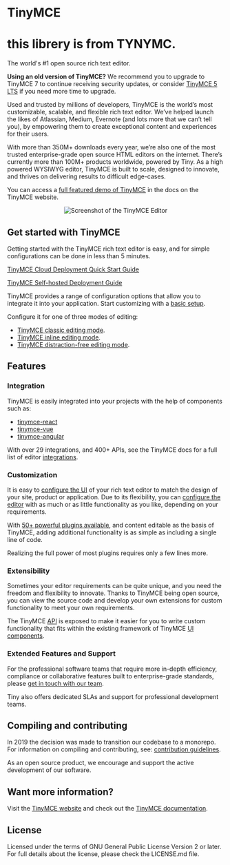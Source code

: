 # TinyMCE
# this librery is from TYNYMC. 
The world's #1 open source rich text editor.

**Using an old version of TinyMCE?** We recommend you to upgrade to TinyMCE 7 to continue receiving security updates, or consider [TinyMCE 5 LTS](https://www.tiny.cloud/long-term-support/) if you need more time to upgrade.

Used and trusted by millions of developers, TinyMCE is the world’s most customizable, scalable, and flexible rich text editor. We’ve helped launch the likes of Atlassian, Medium, Evernote (and lots more that we can’t tell you), by empowering them to create exceptional content and experiences for their users.

With more than 350M+ downloads every year, we’re also one of the most trusted enterprise-grade open source HTML editors on the internet. There’s currently more than 100M+ products worldwide, powered by Tiny. As a high powered WYSIWYG editor, TinyMCE is built to scale, designed to innovate, and thrives on delivering results to difficult edge-cases.

You can access a [full featured demo of TinyMCE](https://www.tiny.cloud/docs/tinymce/7/premium-full-featured/) in the docs on the TinyMCE website.

<p align="center">
  <img alt="Screenshot of the TinyMCE Editor" src="https://www.tiny.cloud/storage/github-readme-images/tinymce-editor-6x.png"\>
</p>

## Get started with TinyMCE

Getting started with the TinyMCE rich text editor is easy, and for simple configurations can be done in less than 5 minutes.

[TinyMCE Cloud Deployment Quick Start Guide](https://www.tiny.cloud/docs/tinymce/7/cloud-quick-start/)

[TinyMCE Self-hosted Deployment Guide](https://www.tiny.cloud/docs/tinymce/7/npm-projects/)

TinyMCE provides a range of configuration options that allow you to integrate it into your application. Start customizing with a [basic setup](https://www.tiny.cloud/docs/tinymce/7/basic-setup/).

Configure it for one of three modes of editing:

- [TinyMCE classic editing mode](https://www.tiny.cloud/docs/tinymce/7/use-tinymce-classic/).
- [TinyMCE inline editing mode](https://www.tiny.cloud/docs/tinymce/7/use-tinymce-inline/).
- [TinyMCE distraction-free editing mode](https://www.tiny.cloud/docs/tinymce/7/use-tinymce-distraction-free/).

## Features

### Integration

TinyMCE is easily integrated into your projects with the help of components such as:

- [tinymce-react](https://github.com/tinymce/tinymce-react)
- [tinymce-vue](https://github.com/tinymce/tinymce-vue)
- [tinymce-angular](https://github.com/tinymce/tinymce-angular)

With over 29 integrations, and 400+ APIs, see the TinyMCE docs for a full list of editor [integrations](https://www.tiny.cloud/docs/tinymce/7/integrations/).

### Customization

It is easy to [configure the UI](https://www.tiny.cloud/docs/tinymce/7/customize-ui/) of your rich text editor to match the design of your site, product or application. Due to its flexibility, you can [configure the editor](https://www.tiny.cloud/docs/tinymce/7/basic-setup/) with as much or as little functionality as you like, depending on your requirements.

With [50+ powerful plugins available](https://www.tiny.cloud/tinymce/features/), and content editable as the basis of TinyMCE, adding additional functionality is as simple as including a single line of code.

Realizing the full power of most plugins requires only a few lines more.

### Extensibility

Sometimes your editor requirements can be quite unique, and you need the freedom and flexibility to innovate. Thanks to TinyMCE being open source, you can view the source code and develop your own extensions for custom functionality to meet your own requirements.

The TinyMCE [API](https://www.tiny.cloud/docs/tinymce/7/apis/tinymce.root/) is exposed to make it easier for you to write custom functionality that fits within the existing framework of TinyMCE [UI components](https://www.tiny.cloud/docs/tinymce/7/custom-ui-components/).

### Extended Features and Support

For the professional software teams that require more in-depth efficiency, compliance or collaborative features built to enterprise-grade standards, please [get in touch with our team](https://www.tiny.cloud/contact/).

Tiny also offers dedicated SLAs and support for professional development teams.

## Compiling and contributing

In 2019 the decision was made to transition our codebase to a monorepo. For information on compiling and contributing, see: [contribution guidelines](https://github.com/tinymce/tinymce/blob/master/CONTRIBUTING.md).

As an open source product, we encourage and support the active development of our software.

## Want more information?

Visit the [TinyMCE website](https://tiny.cloud/) and check out the [TinyMCE documentation](https://www.tiny.cloud/docs/).

## License

Licensed under the terms of GNU General Public License Version 2 or later. For full details about the license, please check the LICENSE.md file.
